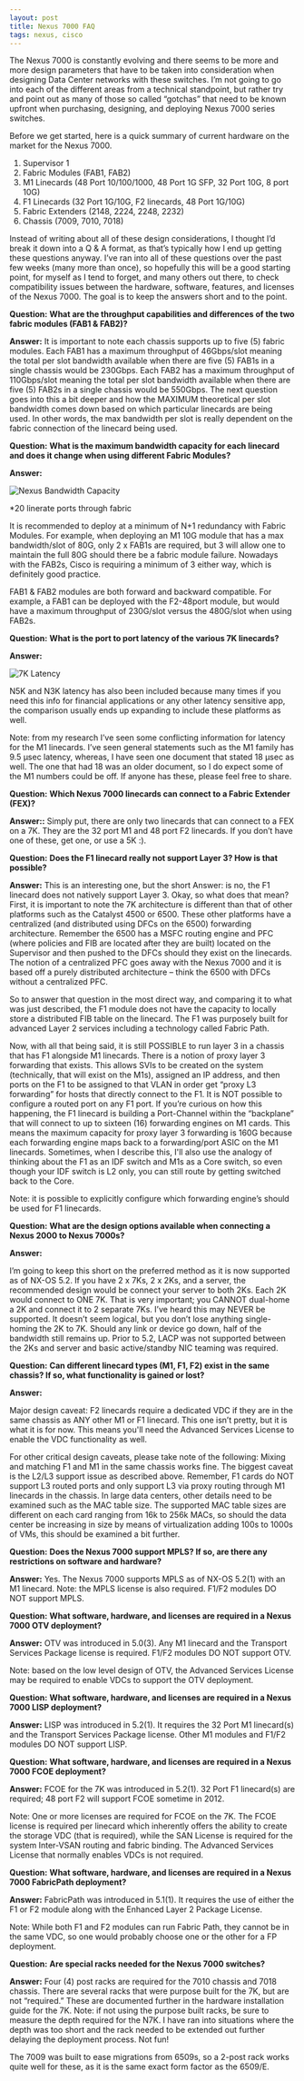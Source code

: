 ```yaml
---
layout: post
title: Nexus 7000 FAQ
tags: nexus, cisco
---
```


The Nexus 7000 is constantly evolving and there seems to be more and more design parameters that have to be taken into consideration when designing Data Center networks with these switches.  I’m not going to go into each of the different areas from a technical standpoint, but rather try and point out as many of those so called “gotchas” that need to be known upfront when purchasing, designing, and deploying Nexus 7000 series switches.


Before we get started, here is a quick summary of current hardware on the market for the Nexus 7000.

1. Supervisor 1
2. Fabric Modules (FAB1, FAB2)
3. M1 Linecards (48 Port 10/100/1000, 48 Port 1G SFP, 32 Port 10G, 8 port 10G)
4. F1 Linecards (32 Port 1G/10G, F2 linecards, 48 Port 1G/10G)
5. Fabric Extenders (2148, 2224, 2248, 2232)
6. Chassis (7009, 7010, 7018)

Instead of writing about all of these design considerations, I thought I’d break it down into a Q & A format, as that’s typically how I end up getting these questions anyway.  I’ve ran into all of these questions over the past few weeks (many more than once), so hopefully this will be a good starting point, for myself as I tend to forget, and many others out there, to check compatibility issues between the hardware, software, features, and licenses of the Nexus 7000.  The goal is to keep the answers short and to the point.

**Question:**
**What are the throughput capabilities and differences of the two fabric modules (FAB1 & FAB2)?**

**Answer:**
It is important to note each chassis supports up to five (5) fabric modules.  Each FAB1 has a maximum throughput of 46Gbps/slot meaning the total per slot bandwidth available when there are five (5) FAB1s in a single chassis would be 230Gbps.  Each FAB2 has a maximum throughput of 110Gbps/slot meaning the total per slot bandwidth available when there are five (5) FAB2s in a single chassis would be 550Gbps.  The next question goes into this a bit deeper and how the MAXIMUM theoretical per slot bandwidth comes down based on which particular linecards are being used.  In other words, the max bandwidth per slot is really dependent on the fabric connection of the linecard being used.


**Question:**
**What is the maximum bandwidth capacity for each linecard and does it change when using different Fabric Modules?**

**Answer:**

![Nexus Bandwidth Capacity](/img/7kbwcap.jpg)

*20 linerate ports through fabric

It is recommended to deploy at a minimum of N+1 redundancy with Fabric Modules.  For example, when deploying an M1 10G module that has a max bandwidth/slot of 80G, only 2 x FAB1s are required, but 3 will allow one to maintain the full 80G should there be a fabric module failure.  Nowadays with the FAB2s, Cisco is requiring a minimum of 3 either way, which is definitely good practice.

FAB1 & FAB2 modules are both forward and backward compatible.  For example, a FAB1 can be deployed with the F2-48port module, but would have a maximum throughput of 230G/slot versus the 480G/slot when using FAB2s.

**Question:**
**What is the port to port latency of the various 7K linecards?**

**Answer:**

![7K Latency](/img/7klatency.jpg)

N5K and N3K latency has also been included because many times if you need this info for financial applications or any other latency sensitive app, the comparison usually ends up expanding to include these platforms as well.

Note: from my research I’ve seen some conflicting information for latency for the M1 linecards.  I’ve seen general statements such as the M1 family has 9.5 µsec latency, whereas, I have seen one document that stated 18 µsec as well.  The one that had 18 was an older document, so I do expect some of the M1 numbers could be off.  If anyone has these, please feel free to share.

**Question:**
**Which Nexus 7000 linecards can connect to a Fabric Extender (FEX)?**

**Answer::**
Simply put, there are only two linecards that can connect to a FEX on a 7K.  They are the 32 port M1 and 48 port F2 linecards.  If you don’t have one of these, get one, or use a 5K :).

**Question:**
**Does the F1 linecard really not support Layer 3? How is that possible?**

**Answer:**
This is an interesting one, but the short Answer: is no, the F1 linecard does not natively support Layer 3.  Okay, so what does that mean? First, it is important to note the 7K architecture is different than that of other platforms such as the Catalyst 4500 or 6500.  These other platforms have a centralized (and distributed using DFCs on the 6500) forwarding architecture.  Remember the 6500 has a MSFC routing engine and PFC (where policies and FIB are located after they are built) located on the Supervisor and then pushed to the DFCs should they exist on the linecards.  The notion of a centralized PFC goes away with the Nexus 7000 and it is based off a purely distributed architecture – think the 6500 with DFCs without a centralized PFC. 

So to answer that question in the most direct way, and comparing it to what was just described, the F1 module does not have the capacity to locally store a distributed FIB table on the linecard.  The F1 was purposely built for advanced Layer 2 services including a technology called Fabric Path.

Now, with all that being said, it is still POSSIBLE to run layer 3 in a chassis that has F1 alongside M1 linecards.  There is a notion of proxy layer 3 forwarding that exists.  This allows SVIs to be created on the system (technically, that will exist on the M1s), assigned an IP address, and then ports on the F1 to be assigned to that VLAN in order get “proxy L3 forwarding” for hosts that directly connect to the F1.  It is NOT possible to configure a routed port on any F1 port.  If you’re curious on how this happening, the F1 linecard is building a Port-Channel within the “backplane” that will connect to up to sixteen (16) forwarding engines on M1 cards.  This means the maximum capacity for proxy layer 3 forwarding is 160G because each forwarding engine maps back to a forwarding/port ASIC on the M1 linecards.  Sometimes, when I describe this, I'll also use the analogy of thinking about the F1 as an IDF switch and M1s as a Core switch, so even though your IDF switch is L2 only, you can still route by getting switched back to the Core.  

Note: it is possible to explicitly configure which forwarding engine’s should be used for F1 linecards.

**Question:**
**What are the design options available when connecting a Nexus 2000 to Nexus 7000s?**

**Answer:**

I’m going to keep this short on the preferred method as it is now supported as of NX-OS 5.2.  If you have 2 x 7Ks, 2 x 2Ks, and a server, the recommended design would be connect your server to both 2Ks.  Each 2K would connect to ONE 7K.  That is very important; you CANNOT dual-home a 2K and connect it to 2 separate 7Ks.  I’ve heard this may NEVER be supported.  It doesn’t seem logical, but you don’t lose anything single-homing the 2K to 7K.  Should any link or device go down, half of the bandwidth still remains up.  Prior to 5.2, LACP was not supported between the 2Ks and server and basic active/standby NIC teaming was required.

**Question:**
**Can different linecard types (M1, F1, F2) exist in the same chassis?  If so, what functionality is gained or lost?**

**Answer:**

Major design caveat:  F2 linecards require a dedicated VDC if they are in the same chassis as ANY other M1 or F1 linecard.   This one isn’t pretty, but it is what it is for now.  This means you'll need the Advanced Services License to enable the VDC functionality as well.

For other critical design caveats, please take note of the following:  Mixing and matching F1 and M1 in the same chassis works fine.  The biggest caveat is the L2/L3 support issue as described above.  Remember, F1 cards do NOT support L3 routed ports and only support L3 via proxy routing through M1 linecards in the chassis.  In large data centers, other details need to be examined such as the MAC table size.  The supported MAC table sizes are different on each card ranging from 16k to 256k MACs, so should the data center be increasing in size by means of virtualization adding 100s to 1000s of VMs, this should be examined a bit further.

**Question:**
**Does the Nexus 7000 support MPLS?  If so, are there any restrictions on software and hardware?**

**Answer:**
Yes.  The Nexus 7000 supports MPLS as of NX-OS 5.2(1) with an M1 linecard.  Note:  the MPLS license is also required.  F1/F2 modules DO NOT support MPLS.

**Question:**
**What software, hardware, and licenses are required in a Nexus 7000 OTV deployment?**

**Answer:**
OTV was introduced in 5.0(3).  Any M1 linecard and the Transport Services Package license is required. F1/F2 modules DO NOT support OTV. 

Note:  based on the low level design of OTV, the Advanced Services License may be required to enable VDCs to support the OTV deployment. 

**Question:**
**What software, hardware, and licenses are required in a Nexus 7000 LISP deployment?**

**Answer:**
LISP was introduced in 5.2(1).  It requires the 32 Port M1 linecard(s) and the Transport Services Package license. Other M1 modules and F1/F2 modules DO NOT support LISP. 

**Question:**
**What software, hardware, and licenses are required in a Nexus 7000 FCOE deployment?**

**Answer:**
FCOE for the 7K was introduced in 5.2(1).  32 Port F1 linecard(s) are required;  48 port F2 will support FCOE sometime in 2012. 

Note:  One or more licenses are required for FCOE on the 7K.  The FCOE license is required per linecard which inherently offers the ability to create the storage VDC (that is required), while the SAN License is required for the system Inter-VSAN routing and fabric binding.  The Advanced Services License that normally enables VDCs is not required.

**Question:**
**What software, hardware, and licenses are required in a Nexus 7000 FabricPath deployment?**

**Answer:**
FabricPath was introduced in 5.1(1).  It requires the use of either the F1 or F2 module along with the Enhanced Layer 2 Package License.

Note:  While both F1 and F2 modules can run Fabric Path, they cannot be in the same VDC, so one would probably choose one or the other for a FP deployment.

**Question:**
**Are special racks needed for the Nexus 7000 switches?**

**Answer:**
Four (4) post racks are required for the 7010 chassis and 7018 chassis. There are several racks that were purpose built for the 7K, but are not “required.”  These are documented further in the hardware installation guide for the 7K.  Note:  if not using the purpose built racks, be sure to measure the depth required for the N7K.  I have ran into situations where the depth was too short and the rack needed to be extended out further delaying the deployment process.  Not fun!

The 7009 was built to ease migrations from 6509s, so a 2-post rack works quite well for these, as it is the same exact form factor as the 6509/E.
